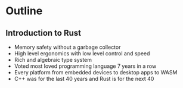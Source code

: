 # Outline

## Introduction to Rust

- Memory safety without a garbage collector
- High level ergonomics with low level control and speed
- Rich and algebraic type system
- Voted most loved programming language 7 years in a row
- Every platform from embedded devices to desktop apps to WASM
- C++ was for the last 40 years and Rust is for the next 40

##

